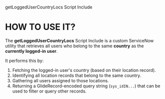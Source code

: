 getLoggedUserCountryLocs Script Include

# HOW TO USE IT?

The **getLoggedUserCountryLocs** Script Include is a custom ServiceNow utility that retrieves all users who belong to the same **country** as the **currently logged-in user**.  

It performs this by:
1. Fetching the logged-in user's country (based on their location record).
2. Identifying all location records that belong to the same country.
3. Gathering all users assigned to those locations.
4. Returning a GlideRecord-encoded query string (`sys_idIN...`) that can be used to filter or query other records.
